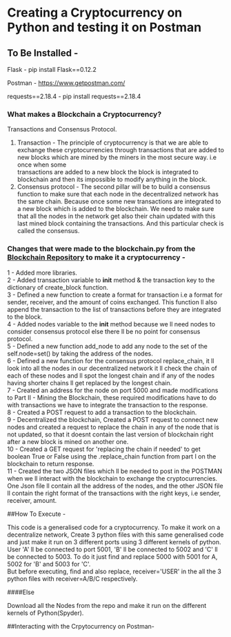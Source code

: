 # Creating a Cryptocurrency on Python and testing it on Postman

## To Be Installed -
Flask -  pip install Flask==0.12.2

Postman - https://www.getpostman.com/

requests==2.18.4 - pip install requests==2.18.4

### What makes a Blockchain a Cryptocurrency?
Transactions and Consensus Protocol.
1. Transaction -
The principle of cryptocurrency is that we are able to exchange these cryptocurrencies through transactions 
that are added to new blocks which are mined by the miners in the most secure way. i.e once when some  
transactions are added to a new block the block is integrated to blockchain and then its impossible to modify
anything in the block.
2. Consensus protocol - 
The second pillar will be to build a consensus function to make sure that each node in the decentralized 
network has the same chain. Because once some new transactions are integrated to a new block which is added 
to the blockchain.
We need to make sure that all the nodes in the network get also their chain updated with this last mined block 
containing the transactions. And this particular check is called the consensus.

### Changes that were made to the blockchain.py from the [Blockchain Repository](https://github.com/mdsalik7/Blockchain/blob/master/blockchain_with_inline_explaination.py) to make it a cryptocurrency -
1 - Added more libraries.  
2 - Added transaction variable to __init__  method & the transaction key to the dictionary of create_block function.  
3 - Defined a new function to create a format for transaction i.e a format for sender, receiver, and the
amount of coins exchanged. This function ll also append the transaction to the list of transactions before they
are integrated to the block.  
4 - Added nodes variable to the __init__ method because we ll need nodes to consider consensus protocol else
there ll be no point for consensus protocol.  
5 - Defined a new function add_node to add any node to the set of the self.node=set() by taking the address of the 
nodes.  
6 - Defined a new function for the consensus protocol replace_chain, it ll look into all the nodes in our 
decentralized network it ll check the chain of each of these nodes and ll spot the longest chain and if any 
of the nodes having shorter chains ll get replaced by the longest chain.  
7 - Created an address for the node on port 5000 and made modifications to Part II - Mining the Blockchain, these 
required modifications have to do with transactions we have to integrate the transaction to the response.  
8 - Created a POST request to add a transaction to the blockchain.  
9 - Decentralized the blockchain, Created a POST request to connect new nodes and created a request to
replace the chain in any of the node that is not updated, so that it doesnt contain the last version of blockchain
right after a new block is mined on another one.  
10 - Created a GET request for 'replacing the chain if needed' to get boolean True or False using the 
.replace_chain function from part I on the blockchain to return response.  
11 - Created the two JSON files which ll be needed to post in the POSTMAN when we ll interact with the blockchain
to exchange the cryptocurrencies.  
One Json file ll contain all the address of the nodes, 
and the other JSON file ll contain the right format of the transactions with the right keys, i.e sender, receiver, amount.  

##How To Execute -

This code is a generalised code for a cryptocurrency. To make it work on a decentralize network,
Create 3 python files with this same generalised code and just make it run on 3 different ports using 3 different kernels of python.
User 'A' ll be connected to port 5001, 'B' ll be connected to 5002 and 'C' ll be connected to 5003. To do it just find and replace 5000 with 5001 for A,
5002 for 'B' and 5003 for 'C'.    
But before executing, find and also replace, receiver='USER' in the all the 3 python files with receiver=A/B/C respectively.

####Else  

Download all the Nodes from the repo and make it run on the different kernels of Python(Spyder).

##Interacting with the Crpytocurrency on Postman-
